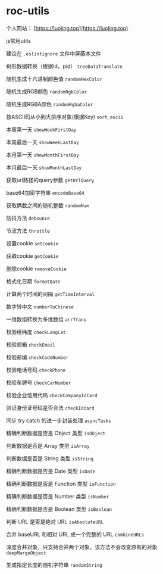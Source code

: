 # roc-utils


个人网站： [https://luojing.top](https://luojing.top)


js常用utils

建议在 `.eslintignore` 文件中屏蔽本文件

树形数据转换（根据id，pid） `treeDataTranslate`

随机生成十六进制颜色值 `randomHexColor`

随机生成RGB颜色 `randomRgbColor`

随机生成RGBA颜色 `randomRgbaColor`

按ASCII码从小到大排序对象(根据Key) `sort_ascii`

本周第一天 `showWeekFirstDay`

本周最后一天 `showWeekLastDay`

本月第一天 `showMonthFirstDay`

本月最后一天 `showMonthLastDay`

获取url路径的query参数 `getUrlQuery`

base64加密字符串 `encodeBase64`

获取俩数之间的随机整数 `randomNum`

防抖方法 `debounce`

节流方法 `throttle`

设置cookie `setCookie`

获取cookie `getCookie`

删除cookie `removeCookie`

格式化日期 `formatDate`

计算两个时间的间隔 `getTimeInterval`

数字转中文 `numberToChinese`

一维数组转换为多维数组 `arrTrans`

校验经纬度 `checkLongLat`

校验邮箱 `checkEmail`

校验邮编 `checkCodeNumber`

校验电话号码 `checkPhone`

校验车牌号 `checkCarNumber`

校验企业信用代码 `checkCompanyIdCard`

验证身份证号码是否合法 `checkIdcard`

同步 try catch 的进一步封装处理 `asyncTasks`

精确判断数据是否是 Object 类型 `isObject`

判断数据是否是 Array 类型 `isArray`

判断数据是否是 String 类型 `isString`

精确判断数据是否是 Date 类型 `isDate`

精确判断数据是否是 Function 类型 `isFunction`

精确判断数据是否是 Number 类型 `isNumber`

精确判断数据是否是 Boolean 类型 `isBoolean`

判断 URL 是否是绝对 URL `isAbsoluteURL`

合并 baseURL 和相对 URL 成一个完整的 URL `combineURLs`

深度合并对象，只支持合并两个对象，该方法不会改变原有的对象 `deepMargeObject`

生成指定长度的随机字符串 `randomString`
